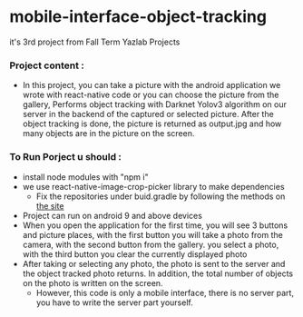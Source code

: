 # mobile-interface-object-tracking
it's 3rd project from Fall Term Yazlab Projects

### Project content : 
  - In this project, you can take a picture with the android application we wrote with react-native code or you can choose the picture from the gallery,
Performs object tracking with Darknet Yolov3 algorithm on our server in the backend of the captured or selected picture.
After the object tracking is done, the picture is returned as output.jpg and how many objects are in the picture on the screen.

### To Run Porject u should :
  - install node modules with "npm i"
  - we use react-native-image-crop-picker library to make dependencies
    - Fix the repositories under buid.gradle by following the methods on [the site](https://github.com/ivpusic/react-native-image-crop-picker) 
  - Project can run on android 9 and above devices
  - When you open the application for the first time, you will see 3 buttons and picture places, with the first button you will take a photo from the camera, with the second button from the gallery.
you select a photo, with the third button you clear the currently displayed photo
  - After taking or selecting any photo, the photo is sent to the server and the object tracked photo returns.
In addition, the total number of objects on the photo is written on the screen.
    - However, this code is only a mobile interface, there is no server part, you have to write the server part yourself.
    
